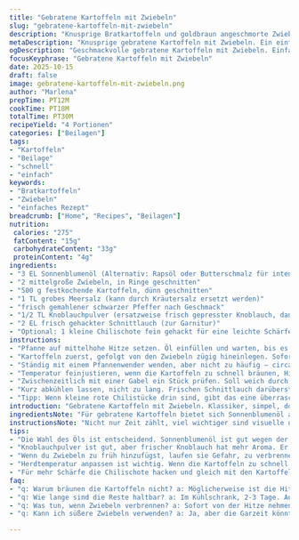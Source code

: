 ```yaml
---
title: "Gebratene Kartoffeln mit Zwiebeln"
slug: "gebratene-kartoffeln-mit-zwiebeln"
description: "Knusprige Bratkartoffeln und goldbraun angeschmorte Zwiebeln, gewürzt mit grobem Salz, schwarzem Pfeffer und einem Hauch Knoblauchpulver. Die Zubereitung erfolgt in einer beschichteten Pfanne, um sie außen kross, innen zart zu halten. Frisch gehackter Schnittlauch sorgt für den letzten frischen Impuls. Eine einfache Beilage, die ohne unnötigen Schnickschnack auskommt und sich durch Beobachtung und Fingerspitzengefühl steuern lässt."
metaDescription: "Knusprige gebratene Kartoffeln mit Zwiebeln. Ein einfacher Klassiker, der jede Mahlzeit bereichert."
ogDescription: "Geschmackvolle gebratene Kartoffeln mit Zwiebeln. Einfach zubereitet und immer ein Genuss."
focusKeyphrase: "Gebratene Kartoffeln mit Zwiebeln"
date: 2025-10-15
draft: false
image: gebratene-kartoffeln-mit-zwiebeln.png
author: "Marlena"
prepTime: PT12M
cookTime: PT18M
totalTime: PT30M
recipeYield: "4 Portionen"
categories: ["Beilagen"]
tags:
- "Kartoffeln"
- "Beilage"
- "schnell"
- "einfach"
keywords:
- "Bratkartoffeln"
- "Zwiebeln"
- "einfaches Rezept"
breadcrumb: ["Home", "Recipes", "Beilagen"]
nutrition: 
 calories: "275"
 fatContent: "15g"
 carbohydrateContent: "33g"
 proteinContent: "4g"
ingredients:
- "3 EL Sonnenblumenöl (Alternativ: Rapsöl oder Butterschmalz für intensiveren Geschmack)"
- "2 mittelgroße Zwiebeln, in Ringe geschnitten"
- "500 g festkochende Kartoffeln, dünn geschnitten"
- "1 TL grobes Meersalz (kann durch Kräutersalz ersetzt werden)"
- "frisch gemahlener schwarzer Pfeffer nach Geschmack"
- "1/2 TL Knoblauchpulver (ersatzweise frisch gepresster Knoblauch, dann später zugeben)"
- "2 EL frisch gehackter Schnittlauch (zur Garnitur)"
- "Optional: 1 kleine Chilischote fein gehackt für eine leichte Schärfe"
instructions:
- "Pfanne auf mittelhohe Hitze setzen. Öl einfüllen und warten, bis es richtig heiß wird – das Flirren sichtbar, leichter Rauch steigt auf. Gemüsereste vermeiden, sonst spritzt es."
- "Kartoffeln zuerst, gefolgt von den Zwiebeln zügig hineinlegen. Sofort salzen, das Salz entzieht Wasser, wichtig für eine knusprige Oberfläche. Pfeffer und Knoblauchpulver ebenfalls darüberstreuen. Frischen Knoblauch lieber später, damit er nicht verbrennt."
- "Ständig mit einem Pfannenwender wenden, aber nicht zu häufig – circa alle 3 Minuten. So entsteht eine braune Kruste, kein matschiger Brei. Hört sich an wie leichtes Knistern, sehen wie goldene Flocken an den Kanten."
- "Temperatur feinjustieren, wenn die Kartoffeln zu schnell bräunen, Hitze reduzieren. Zu kalt heißt matschig, zu heiß verbrennt am Rand. Riecht man Röstaromen und leicht nussigen Duft, perfekt."
- "Zwischenzeitlich mit einer Gabel ein Stück prüfen. Soll weich durch, aber nicht mehlig zerfallen. Sind sie außen kross und innen samtweich, Herd ausmachen."
- "Kurz abkühlen lassen, nicht zu lang. Frischen Schnittlauch darüberstreuen, bunter Kontrast, leicht scharf und frisch. Sofort servieren. Aufgewärmt geht, wird aber nie mehr so."
- "Tipp: Wenn kleine rote Chilistücke drin sind, gibt das eine überraschende Würze. Für mehr Aroma anstelle Knoblauchpulver frischen Knoblauch in Butter kurz anschwitzen, dann Kartoffeln zugeben."
introduction: "Gebratene Kartoffeln mit Zwiebeln. Klassiker, simpel, doch oft unterschätzt. Nicht nur Beilage, sondern Herzstück. Über Jahre habe ich immer wieder an den Feinheiten gefeilt: Wie heiß darf das Öl sein, wann salzen? Lauwarm oder richtig heiß? Welcher Zeitpunkt für das Wenden? Jedes Mal neue Erkenntnisse, besonders mit festkochenden Kartoffeln. Geräusch und Duft sind die besten Anhaltspunkte. Manchmal dachte ich: zu schnell gewendet, keine Kruste bekommen. Oder Zwiebeln zu spät hinzugefügt, matschig geworden. Hier die Essenz. Wichtig ist: Beobachten, riechen, fühlen. Mit Schnittlauch oben drauf – nicht nur weil es hübsch aussieht, sondern der klare Frischekick dazukommt."
ingredientsNote: "Für gebratene Kartoffeln bietet sich Sonnenblumenöl an, weil es hohe Temperaturen gut verträgt. Alternativ Butterschmalz sorgt für extra Geschmack, verbrennt aber schneller, also aufpassen. Rapsöl neutral und günstig. Statt Knoblauchpulver kann man frischen Knoblauch nehmen, aber erst später zugeben, damit er nicht bitter wird. Kartoffeln dünn schneiden, sonst dauert der Garprozess zu lange oder sie bleiben innen roh. Zwiebeln unbedingt frisch – die süßen Röstaromen sind entscheidend. Wer es etwas schärfer mag, kann eine kleine Chilischote fein hacken und mitbraten. Salz nicht zu früh, sonst Wasserverlust und das Endprodukt wird matschig. Bundesüblicher Küchen-Salzstreuer funktioniert, wer mag, nimmt grobes Meersalz für Better Kontrolle."
instructionsNote: "Nicht nur Zeit zählt, viel wichtiger sind visuelle und taktile Anhaltspunkte: Öl muss richtig heiß sein. Wenn es schimmert und leicht raucht, ist es Zeit für Kartoffeln. Das Geräusch – ein zischendes Knistern – zeigt, ob die Hitze stimmt. Zu häufiges Wenden verhindert Krustenbildung. Lieber alle paar Minuten wenden, dann bildet sich die goldene Röstaromen-Schicht. Temperatur anpassen, wenn Kartoffeln zu braun werden, Hitze reduzieren – was bei jedem Herd anders ist. Gabelprobe: Sollte leicht hineingleiten ohne großen Widerstand, aber nicht zerfallen. Zwiebeln erst mittendrin raufschmeißen, sonst verbrennen sie. Frischer Schnittlauch wird ganz zuletzt drübergestreut, um Aroma zu bewahren. So pragmatisch und ohne Gedöns gelingen knusprige Bratkartoffeln immer."
tips:
- "Die Wahl des Öls ist entscheidend. Sonnenblumenöl ist gut wegen der hohen Temperatur, Butterschmalz gibt Geschmack. Rapsöl? Neutral, dafür günstig. Immer beachten: Bei Butterschmalz aufpassen, sonst verbrennt es schnell."
- "Knoblauchpulver ist gut, aber frischer Knoblauch hat mehr Aroma. Er muss aber später rein, sonst wird er bitter. Achte darauf, dass die Kartoffeln dünn geschnitten werden, so garen sie gleichmäßig und bleiben nicht roh."
- "Wenn du Zwiebeln zu früh hinzufügst, laufen sie Gefahr, zu verbrennen. Ich mache das meistens in der Mitte der Garzeit. In jedem Fall gilt: Immer mal wieder mit einer Gabel probieren und fühlen, wie sie sich anfühlen."
- "Herdtemperatur anpassen ist wichtig. Wenn die Kartoffeln zu schnell bräunen, dann Hitze reduzieren. Merkst du den nussigen Duft? Gut so. Der richtige Punkt ist entscheidend für knusprige Bratkartoffeln."
- "Für mehr Schärfe die Chilischote hacken und gleich mit den Kartoffeln braten. Achte darauf, dass alles gleichmäßig bräunt. Am Ende frischen Schnittlauch drüberstreuen, das gibt Frische und Farbe."
faq:
- "q: Warum bräunen die Kartoffeln nicht? a: Möglicherweise ist die Hitze zu niedrig. Öl sollte schimmern und leicht rauchen. Instant-Kruste kommt, wenn du darauf achtest."
- "q: Wie lange sind die Reste haltbar? a: Im Kühlschrank, 2-3 Tage. Aufwärmen ist möglich, verliert aber Knusprigkeit. Wenn du es in der Pfanne machst? Das bringt es zurück."
- "q: Was tun, wenn Zwiebeln verbrennen? a: Sofort von der Hitze nehmen und später wieder hinzufügen. Von Anfang an mittendrin dazugeben, das ist besser. Garprobe hilft."
- "q: Kann ich süßere Zwiebeln verwenden? a: Ja, aber die Garzeit könnte unterschiedlich sein. Milder Geschmack bringt etwas anderes. Maische sie gegen Ende hinzu für die Süße."

---
```

